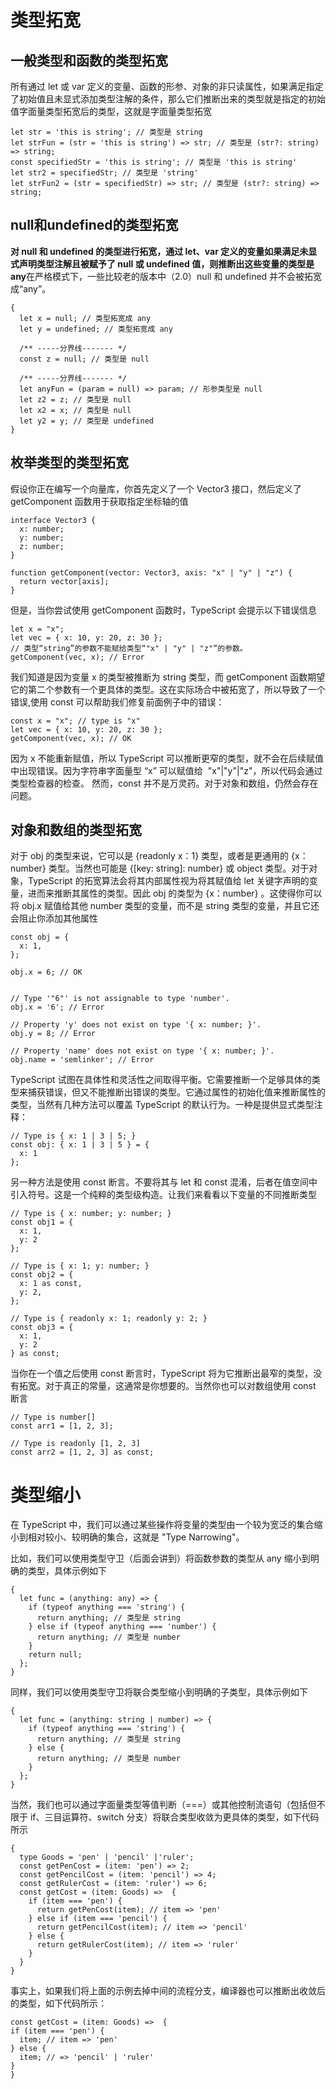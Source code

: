 # 类型拓宽
## 一般类型和函数的类型拓宽
所有通过 let 或 var 定义的变量、函数的形参、对象的非只读属性，如果满足指定了初始值且未显式添加类型注解的条件，那么它们推断出来的类型就是指定的初始值字面量类型拓宽后的类型，这就是字面量类型拓宽
```
let str = 'this is string'; // 类型是 string
let strFun = (str = 'this is string') => str; // 类型是 (str?: string) => string;
const specifiedStr = 'this is string'; // 类型是 'this is string'
let str2 = specifiedStr; // 类型是 'string'
let strFun2 = (str = specifiedStr) => str; // 类型是 (str?: string) => string;
```
## null和undefined的类型拓宽

**对 null 和 undefined 的类型进行拓宽，通过 let、var 定义的变量如果满足未显式声明类型注解且被赋予了 null 或 undefined 值，则推断出这些变量的类型是 any**在严格模式下，一些比较老的版本中（2.0）null 和 undefined 并不会被拓宽成“any”。
```
{
  let x = null; // 类型拓宽成 any
  let y = undefined; // 类型拓宽成 any

  /** -----分界线------- */
  const z = null; // 类型是 null

  /** -----分界线------- */
  let anyFun = (param = null) => param; // 形参类型是 null
  let z2 = z; // 类型是 null
  let x2 = x; // 类型是 null
  let y2 = y; // 类型是 undefined
}
```
## 枚举类型的类型拓宽
假设你正在编写一个向量库，你首先定义了一个 Vector3 接口，然后定义了 getComponent 函数用于获取指定坐标轴的值
```
interface Vector3 {
  x: number;
  y: number;
  z: number;
}

function getComponent(vector: Vector3, axis: "x" | "y" | "z") {
  return vector[axis];
}
```
但是，当你尝试使用 getComponent 函数时，TypeScript 会提示以下错误信息

```
let x = "x";
let vec = { x: 10, y: 20, z: 30 };
// 类型“string”的参数不能赋给类型“"x" | "y" | "z"”的参数。
getComponent(vec, x); // Error
```
我们知道是因为变量 x 的类型被推断为 string 类型，而 getComponent 函数期望它的第二个参数有一个更具体的类型。这在实际场合中被拓宽了，所以导致了一个错误,使用 const 可以帮助我们修复前面例子中的错误：

```
const x = "x"; // type is "x" 
let vec = { x: 10, y: 20, z: 30 };
getComponent(vec, x); // OK
```
因为 x 不能重新赋值，所以 TypeScript 可以推断更窄的类型，就不会在后续赋值中出现错误。因为字符串字面量型 “x” 可以赋值给  "x"|"y"|"z"，所以代码会通过类型检查器的检查。
然而，const 并不是万灵药。对于对象和数组，仍然会存在问题。
## 对象和数组的类型拓宽
对于 obj 的类型来说，它可以是 {readonly x：1} 类型，或者是更通用的 {x：number} 类型。当然也可能是 {[key: string]: number} 或 object 类型。对于对象，TypeScript 的拓宽算法会将其内部属性视为将其赋值给 let 关键字声明的变量，进而来推断其属性的类型。因此 obj 的类型为 {x：number} 。这使得你可以将 obj.x 赋值给其他 number 类型的变量，而不是 string 类型的变量，并且它还会阻止你添加其他属性
```
const obj = { 
  x: 1,
};

obj.x = 6; // OK 


// Type '"6"' is not assignable to type 'number'.
obj.x = '6'; // Error

// Property 'y' does not exist on type '{ x: number; }'.
obj.y = 8; // Error

// Property 'name' does not exist on type '{ x: number; }'.
obj.name = 'semlinker'; // Error
```

TypeScript 试图在具体性和灵活性之间取得平衡。它需要推断一个足够具体的类型来捕获错误，但又不能推断出错误的类型。它通过属性的初始化值来推断属性的类型，当然有几种方法可以覆盖 TypeScript 的默认行为。一种是提供显式类型注释：

```
// Type is { x: 1 | 3 | 5; }
const obj: { x: 1 | 3 | 5 } = {
  x: 1 
};
```
另一种方法是使用 const 断言。不要将其与 let 和 const 混淆，后者在值空间中引入符号。这是一个纯粹的类型级构造。让我们来看看以下变量的不同推断类型

```
// Type is { x: number; y: number; }
const obj1 = { 
  x: 1, 
  y: 2 
}; 

// Type is { x: 1; y: number; }
const obj2 = {
  x: 1 as const,
  y: 2,
}; 

// Type is { readonly x: 1; readonly y: 2; }
const obj3 = {
  x: 1, 
  y: 2 
} as const;
```
当你在一个值之后使用 const 断言时，TypeScript 将为它推断出最窄的类型，没有拓宽。对于真正的常量，这通常是你想要的。当然你也可以对数组使用 const 断言

```
// Type is number[]
const arr1 = [1, 2, 3]; 

// Type is readonly [1, 2, 3]
const arr2 = [1, 2, 3] as const;
```
# 类型缩小
在 TypeScript 中，我们可以通过某些操作将变量的类型由一个较为宽泛的集合缩小到相对较小、较明确的集合，这就是 "Type Narrowing"。

比如，我们可以使用类型守卫（后面会讲到）将函数参数的类型从 any 缩小到明确的类型，具体示例如下
```
{
  let func = (anything: any) => {
    if (typeof anything === 'string') {
      return anything; // 类型是 string 
    } else if (typeof anything === 'number') {
      return anything; // 类型是 number
    }
    return null;
  };
}
```
同样，我们可以使用类型守卫将联合类型缩小到明确的子类型，具体示例如下

```
{
  let func = (anything: string | number) => {
    if (typeof anything === 'string') {
      return anything; // 类型是 string 
    } else {
      return anything; // 类型是 number
    }
  };
}
```
当然，我们也可以通过字面量类型等值判断（===）或其他控制流语句（包括但不限于 if、三目运算符、switch 分支）将联合类型收敛为更具体的类型，如下代码所示

```
{
  type Goods = 'pen' | 'pencil' |'ruler';
  const getPenCost = (item: 'pen') => 2;
  const getPencilCost = (item: 'pencil') => 4;
  const getRulerCost = (item: 'ruler') => 6;
  const getCost = (item: Goods) =>  {
    if (item === 'pen') {
      return getPenCost(item); // item => 'pen'
    } else if (item === 'pencil') {
      return getPencilCost(item); // item => 'pencil'
    } else {
      return getRulerCost(item); // item => 'ruler'
    }
  }
}
```
事实上，如果我们将上面的示例去掉中间的流程分支，编译器也可以推断出收敛后的类型，如下代码所示：

```
const getCost = (item: Goods) =>  {
if (item === 'pen') {
  item; // item => 'pen'
} else {
  item; // => 'pencil' | 'ruler'
}
}
```